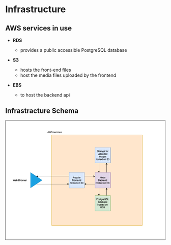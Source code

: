 # Infrastructure

## AWS services in use

- **RDS**
    - provides a public accessible PostgreSQL database
- **S3**
    - hosts the front-end files
    - host the media files uploaded by the frontend
  
- **EBS**
    - to host the backend api


## Infrastracture Schema

![Infrastructure Schema](./images/architecture.png)
